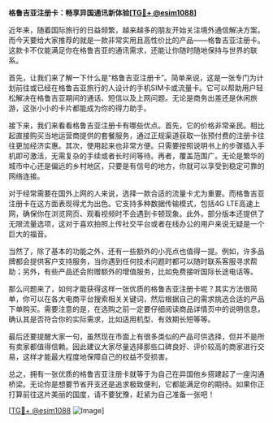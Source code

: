 **格鲁吉亚注册卡：畅享异国通讯新体验[[TG💪+ @esim1088](https://t.me/s/esim1088)]**

近年来，随着国际旅行的日益频繁，越来越多的朋友开始关注境外通信解决方案。而今天要给大家推荐的就是一款非常实用且高性价比的产品——格鲁吉亚注册卡。这款卡不仅能满足你在格鲁吉亚的通讯需求，还能让你随时随地保持与世界的联系。

首先，让我们来了解一下什么是“格鲁吉亚注册卡”。简单来说，这是一张专门为计划前往或已经在格鲁吉亚旅行的人设计的手机SIM卡或流量卡。它可以帮助用户轻松解决在格鲁吉亚期间的通话、短信以及上网问题。无论是商务出差还是休闲旅游，这张小小的卡片都能成为你的得力助手。

接下来，我们来看看格鲁吉亚注册卡有哪些优点。首先，它的价格非常亲民。相比起直接购买当地运营商提供的套餐服务，通过正规渠道获取一张预付费的注册卡往往更加经济实惠。其次，使用起来也非常方便。只需要按照说明书上的步骤插入手机即可激活，无需复杂的手续或者长时间等待。再者，覆盖范围广。无论是繁华的城市中心还是偏远的乡村地区，只要是有信号的地方，你就可以享受到稳定可靠的网络连接。

对于经常需要在国外上网的人来说，选择一款合适的流量卡尤为重要。而格鲁吉亚注册卡在这方面表现得尤为出色。它支持多种数据传输模式，包括4G LTE高速上网，确保你在浏览网页、观看视频时不会遇到卡顿现象。此外，部分版本还提供了无限流量选项，这对于喜欢拍照上传社交平台或者在线办公的用户来说无疑是一个巨大的福音。

当然了，除了基本的功能之外，还有一些额外的小亮点也值得一提。例如，许多品牌都会提供客户支持服务，当你遇到任何技术问题时都可以随时联系客服寻求帮助；另外，有些产品还会附赠额外的增值服务，比如免费接听国际长途电话等。

那么问题来了，如何才能获得这样一张优质的格鲁吉亚注册卡呢？其实方法很简单，你可以在各大电商平台搜索相关关键词，然后根据自己的需求挑选合适的产品下单购买。需要注意的是，在选购之前一定要仔细阅读商品详情页中的说明信息，确认其是否符合你的实际需求，比如适用机型、有效期长短等等。

最后还要提醒大家一句，虽然现在市面上有很多类似的产品可供选择，但并不是所有卖家都值得信赖。因此建议大家尽量选择那些口碑良好、评价较高的商家进行交易，这样才能最大程度地保障自己的权益不受损害。

总之，拥有一张优质的格鲁吉亚注册卡就等于为自己在异国他乡搭建起了一座沟通桥梁。无论你是想要节省开支还是追求极致便利，它都能满足你的期待。如果你正打算前往这片美丽的国度，请不要犹豫，赶紧为自己准备一张吧！

[[TG💪+ @esim1088](https://t.me/s/esim1088) ![Image](https://i.postimg.cc/4NQfJmqS/Snipaste-2025-05-13-00-14-12.png)]